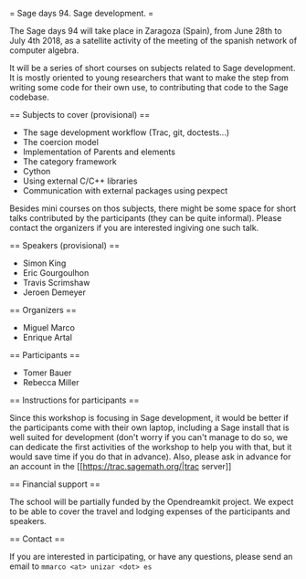 = Sage days 94. Sage development. =

The Sage days 94 will take place in Zaragoza (Spain), from June 28th to July 4th 2018, as a satellite activity of the meeting of the spanish network of computer algebra.

It will be a series of short courses on subjects related to Sage development. It is mostly oriented to young researchers that want to make the step from writing some code for their own use, to contributing that code to the Sage codebase.

== Subjects to cover (provisional) ==

 * The sage development workflow (Trac, git, doctests...)
 * The coercion model
 * Implementation of Parents and elements
 * The category framework
 * Cython
 * Using external C/C++ libraries
 * Communication with external packages using pexpect

Besides mini courses on thos subjects, there might be some space for short talks contributed by the participants (they can be quite informal). Please contact the organizers if you are interested ingiving one such talk.


== Speakers (provisional) ==

 * Simon King
 * Eric Gourgoulhon
 * Travis Scrimshaw
 * Jeroen Demeyer


== Organizers ==

 * Miguel Marco
 * Enrique Artal

== Participants ==

 * Tomer Bauer
 * Rebecca Miller

== Instructions for participants ==

Since this workshop is focusing in Sage development, it would be better if the participants come with their own laptop, including a Sage install that is well suited for development (don't worry if you can't manage to do so, we can dedicate the first activities of the workshop to help you with that, but it would save time if you do that in advance). Also, please ask in advance for an account in the [[https://trac.sagemath.org/|trac server]]
 

== Financial support ==

The school will be partially funded by the Opendreamkit project. We expect to be able to cover the travel and lodging expenses of the participants and speakers.

== Contact ==

If you are interested in participating, or have any questions, please send an email to `mmarco <at> unizar <dot> es`
